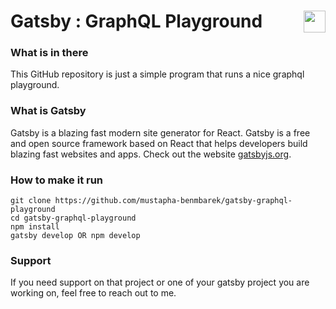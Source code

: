 # Gatsby : GraphQL Playground <img valign="bottom" align="right" height="35px" widht="35px" src="https://www.gatsbyjs.org/gatsby-monogram.svg" />

### What is in there
This GitHub repository is just a simple program that runs a nice graphql playground.


### What is Gatsby
Gatsby is a blazing fast modern site generator for React. Gatsby is a free and open source framework based on React that helps developers build blazing fast websites and apps. Check out the website [gatsbyjs.org](https://gatsbyjs.org).


### How to make it run
```
git clone https://github.com/mustapha-benmbarek/gatsby-graphql-playground
cd gatsby-graphql-playground
npm install 
gatsby develop OR npm develop
```

### Support
If you need support on that project or one of your gatsby project you are working on, feel free to reach out to me.
